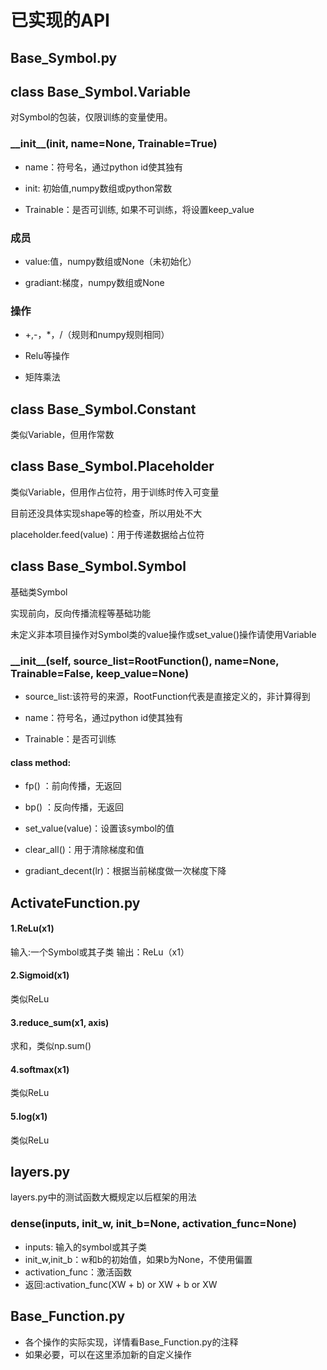 # 已实现的API

## Base_Symbol.py
## class Base_Symbol.Variable
对Symbol的包装，仅限训练的变量使用。
### \_\_init\_\_(init, name=None, Trainable=True)

* name：符号名，通过python id使其独有

* init: 初始值,numpy数组或python常数

* Trainable：是否可训练, 如果不可训练，将设置keep_value
### 成员
* value:值，numpy数组或None（未初始化）

* gradiant:梯度，numpy数组或None
### 操作
* +,-，*，/（规则和numpy规则相同）

* Relu等操作

* 矩阵乘法
## class Base_Symbol.Constant
类似Variable，但用作常数
## class Base_Symbol.Placeholder
类似Variable，但用作占位符，用于训练时传入可变量

目前还没具体实现shape等的检查，所以用处不大

placeholder.feed(value)：用于传递数据给占位符

## class Base_Symbol.Symbol
基础类Symbol

实现前向，反向传播流程等基础功能

未定义非本项目操作对Symbol类的value操作或set_value()操作请使用Variable
### \_\_init\_\_(self, source_list=RootFunction(), name=None, Trainable=False, keep_value=None)
* source_list:该符号的来源，RootFunction代表是直接定义的，非计算得到

* name：符号名，通过python id使其独有

* Trainable：是否可训练

#### class method:

* fp() ：前向传播，无返回

* bp() ：反向传播，无返回

* set_value(value)：设置该symbol的值

* clear_all()：用于清除梯度和值

* gradiant_decent(lr)：根据当前梯度做一次梯度下降

## ActivateFunction.py

#### 1.ReLu(x1)
输入:一个Symbol或其子类
输出：ReLu（x1）

#### 2.Sigmoid(x1)
类似ReLu

#### 3.reduce_sum(x1, axis)
求和，类似np.sum()

#### 4.softmax(x1)
类似ReLu

#### 5.log(x1)
类似ReLu

## layers.py
layers.py中的测试函数大概规定以后框架的用法
### dense(inputs, init_w, init_b=None, activation_func=None)
* inputs: 输入的symbol或其子类
* init_w,init_b：w和b的初始值，如果b为None，不使用偏置
* activation_func：激活函数
* 返回:activation_func(XW + b) or XW + b or XW

## Base_Function.py
* 各个操作的实际实现，详情看Base_Function.py的注释
* 如果必要，可以在这里添加新的自定义操作

